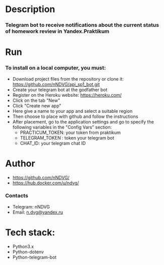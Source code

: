 # Description
### Telegram bot to receive notifications about the current status of homework review in Yandex.Praktikum

# Run
### To install on a local computer, you must:
* Download project files from the repository or clone it: https://github.com/nNDVG/api_sp1_bot.git
* Create your telegram bot at the godfather bot 
* Register on the Heroku website: https://heroku.com/
* Click on the tab "New"
* Click "Create new app"
* Here give a name to your app and select a suitable region
* Then choose to place with github and follow the instructions
* After placement, go to the application settings and go to specify the following variables in the "Config Vars" section:
  - PRACTICUM_TOKEN:  your token from praktikum
  - TELEGRAM_TOKEN : token your telegram bot
  - CHAT_ID: your telegram chat ID 

# Author
 - https://github.com/nNDVG/
 - https://hub.docker.com/u/ndvg/
### Contacts
 - Telegram: nNDVG
 - Email: n.dvg@yandex.ru

# Tech stack:
* Python3.x
* Python-dotenv
* Python-telegram-bot

